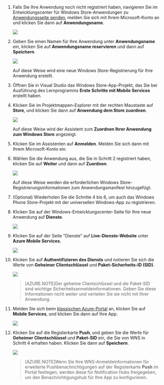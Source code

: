 

1. Falls Sie Ihre Anwendung noch nicht registriert haben, navigieren Sie im Entwicklungscenter für Windows Store-Anwendungen zu [Anwendungsseite senden], melden Sie sich mit Ihrem Microsoft-Konto an und klicken Sie dann auf **Anwendungsname**.

   	![](./media/mobile-services-dotnet-backend-notification-hubs-register-windows-store-app/mobile-services-submit-win8-app.png)

2. Geben Sie einen Namen für Ihre Anwendung unter **Anwendungsname** ein, klicken Sie auf **Anwendungsname reservieren** und dann auf **Speichern**.

   	![](./media/mobile-services-dotnet-backend-notification-hubs-register-windows-store-app/mobile-services-win8-app-name.png)

   	Auf diese Weise wird eine neue Windows Store-Registrierung für Ihre Anwendung erstellt.

3. Öffnen Sie in Visual Studio das Windows Store-App-Projekt, das Sie bei Ausführung des Lernprogramms **Erste Schritte mit Mobile Services** erstellt haben.

4. Klicken Sie im Projektmappen-Explorer mit der rechten Maustaste auf **Store**, und klicken Sie dann auf **Anwendung dem Store zuordnen**.

  	![](./media/mobile-services-dotnet-backend-notification-hubs-register-windows-store-app/mobile-services-store-association.png)

   	Auf diese Weise wird der Assistent zum **Zuordnen Ihrer Anwendung zum Windows Store** angezeigt.

5. Klicken Sie im Assistenten auf **Anmelden**. Melden Sie sich dann mit Ihrem Microsoft-Konto ein.

6. Wählen Sie die Anwendung aus, die Sie in Schritt 2 registriert haben, klicken Sie auf **Weiter** und dann auf **Zuordnen**.

   	![](./media/mobile-services-dotnet-backend-notification-hubs-register-windows-store-app/mobile-services-select-app-name.png)

   	Auf diese Weise werden die erforderlichen Windows Store-Registrierungsinformationen zum Anwendungsmanifest hinzugefügt.

7. (Optional) Wiederholen Sie die Schritte 4 bis 6, um auch das Windows Phone Store-Projekt mit der universellen Windows-App zu registrieren.

8. Klicken Sie auf der Windows-Entwicklungscenter-Seite für Ihre neue Anwendung auf **Dienste**.

   	![](./media/mobile-services-dotnet-backend-notification-hubs-register-windows-store-app/mobile-services-win8-edit-app.png)

9. Klicken Sie auf der Seite "Dienste" auf **Live-Dienste-Website** unter **Azure Mobile Services**.

	![](./media/mobile-services-javascript-backend-register-windows-store-app/mobile-services-win8-edit2-app.png)

10. Klicken Sie auf **Authentifizieren des Diensts** und notieren Sie sich die Werte von **Geheimer Clientschlüssel** und **Paket-Sicherheits-ID (SID)**.

   	![](./media/mobile-services-dotnet-backend-notification-hubs-register-windows-store-app/mobile-services-win8-app-push-auth.png)

    > [AZURE.NOTE]Der geheime Clientschlüssel und die Paket-SID sind wichtige Sicherheitsanmeldeinformationen. Geben Sie diese Informationen nicht weiter und verteilen Sie sie nicht mit Ihrer Anwendung.

11. Melden Sie sich beim [klassischen Azure-Portal](https://manage.windowsazure.com/) an, klicken Sie auf **Mobile Services**, und klicken Sie dann auf Ihre App.

   	![](./media/mobile-services-dotnet-backend-notification-hubs-register-windows-store-app/mobile-services-selection.png)

12. Klicken Sie auf die Registerkarte **Push**, und geben Sie die Werte für **Geheimer Clientschlüssel** und **Paket-SID** ein, die Sie von WNS in Schritt 4 erhalten haben. Klicken Sie dann auf **Speichern**.

   	![](./media/mobile-services-dotnet-backend-notification-hubs-register-windows-store-app/mobile-push-tab.png)

	>[AZURE.NOTE]Wenn Sie Ihre WNS-Anmeldeinformationen für erweiterte Pushbenachrichtigungen auf der Registerkarte **Push** im Portal festlegen, werden diese für Notification Hubs freigegeben, um den Benachrichtigungshub für Ihre App zu konfigurieren.

<!-- URLs. -->
[Anwendungsseite senden]: http://go.microsoft.com/fwlink/p/?LinkID=266582

<!---HONumber=AcomDC_1203_2015-->